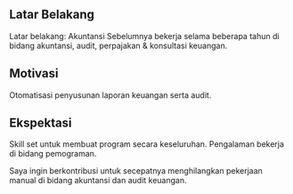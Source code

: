 [//]: # (Ceritakan sedikit tentang latar belakangmu seperti pendidikan terakhir atau pekerjaan sebelumnya)
## Latar Belakang
Latar belakang: Akuntansi
Sebelumnya bekerja selama beberapa tahun di bidang akuntansi, audit, perpajakan & konsultasi keuangan.

[//]: # (Motivasi apa yang mendorongmu untuk ikut program coding bootcamp di Hacktiv8?)
## Motivasi
Otomatisasi penyusunan laporan keuangan serta audit.

[//]: # (Beri tahu kami, apa yang ingin kamu dapatkan di Hacktiv8 dan apa yang ingin kamu capai setelah lulus dari sini?)
## Ekspektasi
Skill set untuk membuat program secara keseluruhan. Pengalaman bekerja di bidang pemograman.

[//]: # (Apakah ada hal lain yang ingin disampaikan? Bila ada, kamu bebas untuk menuliskannya)
Saya ingin berkontribusi untuk secepatnya menghilangkan pekerjaan manual di bidang akuntansi dan audit keuangan.